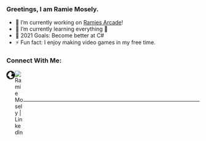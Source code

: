 ### Greetings, I am Ramie Mosely.


- 🔭 I’m currently working on [Ramies Arcade][website]!
- 🌱 I’m currently learning everything 🤣
- 🥅 2021 Goals: Become better at C#
- ⚡ Fun fact: I enjoy making video games in my free time.

### Connect With Me:

[<img align="left" alt="Ramie Mosely" width="22px" src="https://raw.githubusercontent.com/iconic/open-iconic/master/svg/globe.svg" />][website]
[<img align="left" alt="Ramie Mosely | LinkedIn" width="22px" src="https://cdn.jsdelivr.net/npm/simple-icons@v3/icons/linkedin.svg" />][linkedin]
<br />

<br />
<br />

---

[website]: http://www.ramiemosely.com/index.html
[linkedin]: https://www.linkedin.com/in/ramie-mosely-9740521a7/

